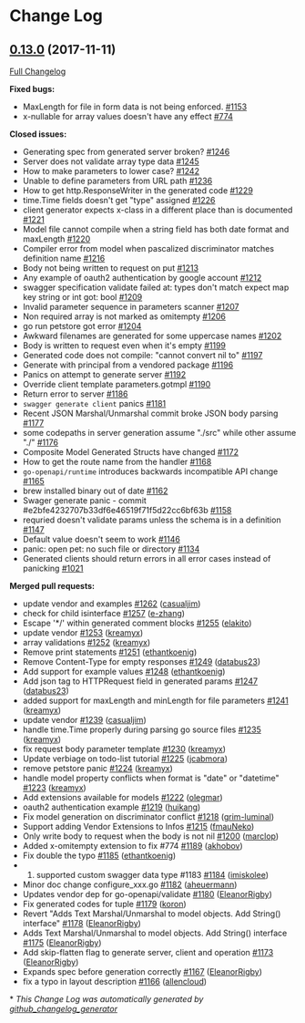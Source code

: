 # Change Log

## [0.13.0](https://github.com/Djarvur/go-swagger/tree/0.13.0) (2017-11-11)
[Full Changelog](https://github.com/Djarvur/go-swagger/compare/0.12.0...0.13.0)

**Fixed bugs:**

- MaxLength for file in form data is not being enforced. [\#1153](https://github.com/Djarvur/go-swagger/issues/1153)
- x-nullable for array values doesn't have any effect [\#774](https://github.com/Djarvur/go-swagger/issues/774)

**Closed issues:**

- Generating spec from generated server broken? [\#1246](https://github.com/Djarvur/go-swagger/issues/1246)
- Server does not validate array type data [\#1245](https://github.com/Djarvur/go-swagger/issues/1245)
- How to make parameters to lower case?  [\#1242](https://github.com/Djarvur/go-swagger/issues/1242)
- Unable to define parameters from URL path [\#1236](https://github.com/Djarvur/go-swagger/issues/1236)
- How to get http.ResponseWriter in the generated code [\#1229](https://github.com/Djarvur/go-swagger/issues/1229)
- time.Time fields doesn't get "type" assigned  [\#1226](https://github.com/Djarvur/go-swagger/issues/1226)
- client generator expects x-class in a different place than is documented [\#1221](https://github.com/Djarvur/go-swagger/issues/1221)
- Model file cannot compile when a string field has both date format and maxLength [\#1220](https://github.com/Djarvur/go-swagger/issues/1220)
- Compiler error from model when pascalized discriminator matches definition name [\#1216](https://github.com/Djarvur/go-swagger/issues/1216)
- Body not being written to request on put [\#1213](https://github.com/Djarvur/go-swagger/issues/1213)
- Any example of oauth2 authentication by google account [\#1212](https://github.com/Djarvur/go-swagger/issues/1212)
- swagger specification validate failed at:  types don't match expect map key string or int got: bool [\#1209](https://github.com/Djarvur/go-swagger/issues/1209)
- Invalid parameter sequence in parameters scanner [\#1207](https://github.com/Djarvur/go-swagger/issues/1207)
- Non required array is not marked as omitempty [\#1206](https://github.com/Djarvur/go-swagger/issues/1206)
- go run petstore got error [\#1204](https://github.com/Djarvur/go-swagger/issues/1204)
- Awkward filenames are generated for some uppercase names [\#1202](https://github.com/Djarvur/go-swagger/issues/1202)
- Body is written to request even when it's empty [\#1199](https://github.com/Djarvur/go-swagger/issues/1199)
- Generated code does not compile: "cannot convert nil to" [\#1197](https://github.com/Djarvur/go-swagger/issues/1197)
- Generate with principal from a vendored package [\#1196](https://github.com/Djarvur/go-swagger/issues/1196)
- Panics on attempt to generate server [\#1192](https://github.com/Djarvur/go-swagger/issues/1192)
- Override client template parameters.gotmpl [\#1190](https://github.com/Djarvur/go-swagger/issues/1190)
- Return error to server [\#1186](https://github.com/Djarvur/go-swagger/issues/1186)
- `swagger generate client` panics [\#1181](https://github.com/Djarvur/go-swagger/issues/1181)
- Recent JSON Marshal/Unmarshal commit broke JSON body parsing [\#1177](https://github.com/Djarvur/go-swagger/issues/1177)
- some codepaths in server generation assume "./src" while other assume "./"  [\#1176](https://github.com/Djarvur/go-swagger/issues/1176)
- Composite Model Generated Structs have changed [\#1172](https://github.com/Djarvur/go-swagger/issues/1172)
- How to get the route name from the handler [\#1168](https://github.com/Djarvur/go-swagger/issues/1168)
- `go-openapi/runtime` introduces backwards incompatible API change [\#1165](https://github.com/Djarvur/go-swagger/issues/1165)
- brew installed binary out of date [\#1162](https://github.com/Djarvur/go-swagger/issues/1162)
- Swager generate panic - commit \#e2bfe4232707b33df6e46519f71f5d22cc6bf63b [\#1158](https://github.com/Djarvur/go-swagger/issues/1158)
- requried doesn't validate params unless the schema is in a definition [\#1147](https://github.com/Djarvur/go-swagger/issues/1147)
- Default value doesn't seem to work [\#1146](https://github.com/Djarvur/go-swagger/issues/1146)
- panic: open pet: no such file or directory [\#1134](https://github.com/Djarvur/go-swagger/issues/1134)
- Generated clients should return errors in all error cases instead of panicking [\#1021](https://github.com/Djarvur/go-swagger/issues/1021)

**Merged pull requests:**

- update vendor and examples [\#1262](https://github.com/Djarvur/go-swagger/pull/1262) ([casualjim](https://github.com/casualjim))
- check for child isinterface [\#1257](https://github.com/Djarvur/go-swagger/pull/1257) ([e-zhang](https://github.com/e-zhang))
- Escape '\*/' within generated comment blocks [\#1255](https://github.com/Djarvur/go-swagger/pull/1255) ([elakito](https://github.com/elakito))
- update vendor [\#1253](https://github.com/Djarvur/go-swagger/pull/1253) ([kreamyx](https://github.com/kreamyx))
- array validations [\#1252](https://github.com/Djarvur/go-swagger/pull/1252) ([kreamyx](https://github.com/kreamyx))
- Remove print statements [\#1251](https://github.com/Djarvur/go-swagger/pull/1251) ([ethantkoenig](https://github.com/ethantkoenig))
- Remove Content-Type for empty responses [\#1249](https://github.com/Djarvur/go-swagger/pull/1249) ([databus23](https://github.com/databus23))
- Add support for example values [\#1248](https://github.com/Djarvur/go-swagger/pull/1248) ([ethantkoenig](https://github.com/ethantkoenig))
- Add json tag to HTTPRequest field in generated params [\#1247](https://github.com/Djarvur/go-swagger/pull/1247) ([databus23](https://github.com/databus23))
- added support for maxLength and minLength for file parameters [\#1241](https://github.com/Djarvur/go-swagger/pull/1241) ([kreamyx](https://github.com/kreamyx))
- update vendor [\#1239](https://github.com/Djarvur/go-swagger/pull/1239) ([casualjim](https://github.com/casualjim))
- handle time.Time properly during parsing go source files [\#1235](https://github.com/Djarvur/go-swagger/pull/1235) ([kreamyx](https://github.com/kreamyx))
- fix request body parameter template [\#1230](https://github.com/Djarvur/go-swagger/pull/1230) ([kreamyx](https://github.com/kreamyx))
- Update verbiage on todo-list tutorial [\#1225](https://github.com/Djarvur/go-swagger/pull/1225) ([jcabmora](https://github.com/jcabmora))
- remove petstore panic [\#1224](https://github.com/Djarvur/go-swagger/pull/1224) ([kreamyx](https://github.com/kreamyx))
- handle model property conflicts when format is "date" or "datetime" [\#1223](https://github.com/Djarvur/go-swagger/pull/1223) ([kreamyx](https://github.com/kreamyx))
- Add extensions available for models [\#1222](https://github.com/Djarvur/go-swagger/pull/1222) ([olegmar](https://github.com/olegmar))
- oauth2 authentication example [\#1219](https://github.com/Djarvur/go-swagger/pull/1219) ([huikang](https://github.com/huikang))
- Fix model generation on discriminator conflict [\#1218](https://github.com/Djarvur/go-swagger/pull/1218) ([grim-luminal](https://github.com/grim-luminal))
- Support adding Vendor Extensions to Infos [\#1215](https://github.com/Djarvur/go-swagger/pull/1215) ([fmauNeko](https://github.com/fmauNeko))
- Only write body to request when the body is not nil [\#1200](https://github.com/Djarvur/go-swagger/pull/1200) ([marclop](https://github.com/marclop))
- Added x-omitempty extension to fix \#774 [\#1189](https://github.com/Djarvur/go-swagger/pull/1189) ([akhobov](https://github.com/akhobov))
- Fix double the typo [\#1185](https://github.com/Djarvur/go-swagger/pull/1185) ([ethantkoenig](https://github.com/ethantkoenig))
- 1. supported custom swagger data type \#1183 [\#1184](https://github.com/Djarvur/go-swagger/pull/1184) ([imiskolee](https://github.com/imiskolee))
- Minor doc change configure\_xxx.go [\#1182](https://github.com/Djarvur/go-swagger/pull/1182) ([aheuermann](https://github.com/aheuermann))
- Updates vendor dep for go-openapi/validate [\#1180](https://github.com/Djarvur/go-swagger/pull/1180) ([EleanorRigby](https://github.com/EleanorRigby))
- Fix generated codes for tuple [\#1179](https://github.com/Djarvur/go-swagger/pull/1179) ([koron](https://github.com/koron))
- Revert "Adds Text Marshal/Unmarshal to model objects. Add String\(\) interface" [\#1178](https://github.com/Djarvur/go-swagger/pull/1178) ([EleanorRigby](https://github.com/EleanorRigby))
- Adds Text Marshal/Unmarshal to model objects. Add String\(\) interface [\#1175](https://github.com/Djarvur/go-swagger/pull/1175) ([EleanorRigby](https://github.com/EleanorRigby))
- Add skip-flatten flag to generate server, client and operation [\#1173](https://github.com/Djarvur/go-swagger/pull/1173) ([EleanorRigby](https://github.com/EleanorRigby))
- Expands spec before generation correctly [\#1167](https://github.com/Djarvur/go-swagger/pull/1167) ([EleanorRigby](https://github.com/EleanorRigby))
- fix a typo in layout description [\#1166](https://github.com/Djarvur/go-swagger/pull/1166) ([allencloud](https://github.com/allencloud))

\* *This Change Log was automatically generated by [github_changelog_generator](https://github.com/skywinder/Github-Changelog-Generator)*